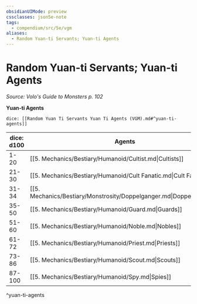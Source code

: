 ```yaml
---
obsidianUIMode: preview
cssclasses: json5e-note
tags:
  - compendium/src/5e/vgm
aliases:
  - Random Yuan-ti Servants; Yuan-ti Agents
---
```

# Random Yuan-ti Servants; Yuan-ti Agents
*Source: Volo's Guide to Monsters p. 102* 

**Yuan-ti Agents**

`dice: [[Random Yuan Ti Servants Yuan Ti Agents (VGM).md#^yuan-ti-agents]]`

| dice: d100 | Agents |
|------------|--------|
| 1-20 | [[5. Mechanics/Bestiary/Humanoid/Cultist.md\|Cultists]] |
| 21-30 | [[5. Mechanics/Bestiary/Humanoid/Cult Fanatic.md\|Cult Fanatics]] |
| 31-34 | [[5. Mechanics/Bestiary/Monstrosity/Doppelganger.md\|Doppelgangers]] |
| 35-50 | [[5. Mechanics/Bestiary/Humanoid/Guard.md\|Guards]] |
| 51-60 | [[5. Mechanics/Bestiary/Humanoid/Noble.md\|Nobles]] |
| 61-72 | [[5. Mechanics/Bestiary/Humanoid/Priest.md\|Priests]] |
| 73-86 | [[5. Mechanics/Bestiary/Humanoid/Scout.md\|Scouts]] |
| 87-100 | [[5. Mechanics/Bestiary/Humanoid/Spy.md\|Spies]] |
^yuan-ti-agents
